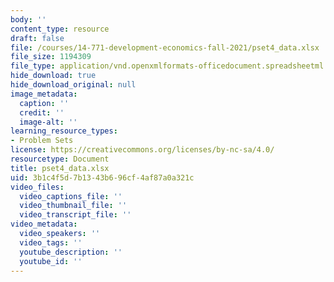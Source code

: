 ```yaml
---
body: ''
content_type: resource
draft: false
file: /courses/14-771-development-economics-fall-2021/pset4_data.xlsx
file_size: 1194309
file_type: application/vnd.openxmlformats-officedocument.spreadsheetml.sheet
hide_download: true
hide_download_original: null
image_metadata:
  caption: ''
  credit: ''
  image-alt: ''
learning_resource_types:
- Problem Sets
license: https://creativecommons.org/licenses/by-nc-sa/4.0/
resourcetype: Document
title: pset4_data.xlsx
uid: 3b1c4f5d-7b13-43b6-96cf-4af87a0a321c
video_files:
  video_captions_file: ''
  video_thumbnail_file: ''
  video_transcript_file: ''
video_metadata:
  video_speakers: ''
  video_tags: ''
  youtube_description: ''
  youtube_id: ''
---
```


